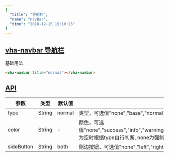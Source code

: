 ```yaml
---
{
  "title": "导航栏",
  "name": "navBar",
  "time": "2018-12-15 15:10:25"
}
---
```


<section id="navBar">

# **[vha-navbar 导航栏](#navBar)**

基础用法

```html
<vha-navbar title="normal"></vha-navbar>
```

</section>
<!-- ------------------------------------------- -->
<section id="API">

# **[API](#API)**

参数|类型|默认值|说明
-|-|-|-
type|String|normal|类型，可选值"none","base","normal"。
color|String|-|颜色，可选值"none","success","info","warning","error","dark","calm","stable","light"。为空时根据type自行判断, none为强制清除颜色
sideButton|String|both|侧边按钮，可选值"none","left","right","both"

</section>